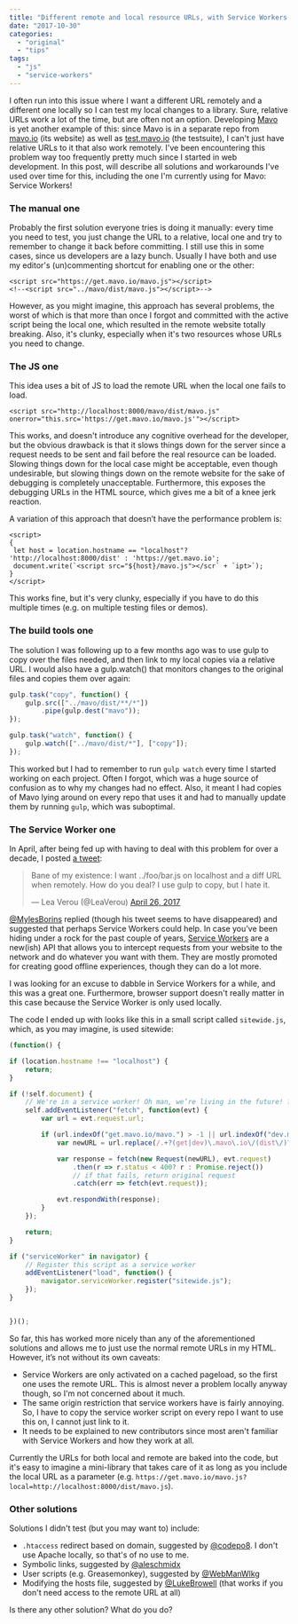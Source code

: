 ```yaml
---
title: "Different remote and local resource URLs, with Service Workers!"
date: "2017-10-30"
categories:
  - "original"
  - "tips"
tags:
  - "js"
  - "service-workers"
---
```


I often run into this issue where I want a different URL remotely and a different one locally so I can test my local changes to a library. Sure, relative URLs work a lot of the time, but are often not an option. Developing [Mavo](http://lea.verou.me/2017/05/introducing-mavo-create-web-apps-entirely-by-writing-html/) is yet another example of this: since Mavo is in a separate repo from [mavo.io](https://mavo.io) (its website) as well as [test.mavo.io](https://test.mavo.io) (the testsuite), I can't just have relative URLs to it that also work remotely. I've been encountering this problem way too frequently pretty much since I started in web development. In this post, will describe all solutions and workarounds I've used over time for this, including the one I'm currently using for Mavo: Service Workers!

### The manual one

Probably the first solution everyone tries is doing it manually: every time you need to test, you just change the URL to a relative, local one and try to remember to change it back before committing. I still use this in some cases, since us developers are a lazy bunch. Usually I have both and use my editor's (un)commenting shortcut for enabling one or the other:

```markup
<script src="https://get.mavo.io/mavo.js"></script>
<!--<script src="../mavo/dist/mavo.js"></script>-->
```

However, as you might imagine, this approach has several problems, the worst of which is that more than once I forgot and committed with the active script being the local one, which resulted in the remote website totally breaking. Also, it's clunky, especially when it's two resources whose URLs you need to change.

### The JS one

This idea uses a bit of JS to load the remote URL when the local one fails to load.

```markup
<script src="http://localhost:8000/mavo/dist/mavo.js" onerror="this.src='https://get.mavo.io/mavo.js'"></script>
```

This works, and doesn't introduce any cognitive overhead for the developer, but the obvious drawback is that it slows things down for the server since a request needs to be sent and fail before the real resource can be loaded. Slowing things down for the local case might be acceptable, even though undesirable, but slowing things down on the remote website for the sake of debugging is completely unacceptable. Furthermore, this exposes the debugging URLs in the HTML source, which gives me a bit of a knee jerk reaction.

A variation of this approach that doesn’t have the performance problem is:

```markup
<script>
{
 let host = location.hostname == "localhost"? 'http://localhost:8000/dist' : 'https://get.mavo.io';
 document.write(`<script src="${host}/mavo.js"></scr` + `ipt>`);
}
</script>
```

This works fine, but it's very clunky, especially if you have to do this multiple times (e.g. on multiple testing files or demos).

### The build tools one

The solution I was following up to a few months ago was to use gulp to copy over the files needed, and then link to my local copies via a relative URL. I would also have a gulp.watch() that monitors changes to the original files and copies them over again:

```javascript
gulp.task("copy", function() {
	gulp.src(["../mavo/dist/**/*"])
		.pipe(gulp.dest("mavo"));
});

gulp.task("watch", function() {
	gulp.watch(["../mavo/dist/*"], ["copy"]);
});
```

This worked but I had to remember to run `gulp watch` every time I started working on each project. Often I forgot, which was a huge source of confusion as to why my changes had no effect. Also, it meant I had copies of Mavo lying around on every repo that uses it and had to manually update them by running `gulp`, which was suboptimal.

### The Service Worker one

In April, after being fed up with having to deal with this problem for over a decade, I posted [a tweet](https://twitter.com/LeaVerou/status/857030863292436480):

<blockquote class="twitter-tweet" data-lang="en"><p dir="ltr" lang="en">Bane of my existence: I want ../foo/bar.js on localhost and a diff URL when remotely. How do you deal? I use gulp to copy, but I hate it.</p>— Lea Verou (@LeaVerou) <a href="https://twitter.com/LeaVerou/status/857030863292436480?ref_src=twsrc%5Etfw">April 26, 2017</a></blockquote>
<script async src="https://platform.twitter.com/widgets.js" charset="utf-8"></script>

[@MylesBorins](https://twitter.com/MylesBorins) replied (though his tweet seems to have disappeared) and suggested that perhaps Service Workers could help. In case you’ve been hiding under a rock for the past couple of years, [Service Workers](https://developer.mozilla.org/en-US/docs/Web/API/Service_Worker_API) are a new(ish) API that allows you to intercept requests from your website to the network and do whatever you want with them. They are mostly promoted for creating good offline experiences, though they can do a lot more.

I was looking for an excuse to dabble in Service Workers for a while, and this was a great one. Furthermore, browser support doesn't really matter in this case because the Service Worker is only used locally.

The code I ended up with looks like this in a small script called `sitewide.js`, which, as you may imagine, is used sitewide:

```javascript
(function() {

if (location.hostname !== "localhost") {
	return;
}

if (!self.document) {
	// We're in a service worker! Oh man, we’re living in the future! ??
	self.addEventListener("fetch", function(evt) {
		var url = evt.request.url;

		if (url.indexOf("get.mavo.io/mavo.") > -1 || url.indexOf("dev.mavo.io/dist/mavo.") > -1) {
			var newURL = url.replace(/.+?(get|dev)\.mavo\.io\/(dist\/)?/, "http://localhost:8000/dist/") + "?" + Date.now();

			var response = fetch(new Request(newURL), evt.request)
				.then(r => r.status < 400? r : Promise.reject())
				// if that fails, return original request
				.catch(err => fetch(evt.request));

			evt.respondWith(response);
		}
	});

	return;
}

if ("serviceWorker" in navigator) {
	// Register this script as a service worker
	addEventListener("load", function() {
		navigator.serviceWorker.register("sitewide.js");
	});
}


})();
```

So far, this has worked more nicely than any of the aforementioned solutions and allows me to just use the normal remote URLs in my HTML. However, it’s not without its own caveats:

- Service Workers are only activated on a cached pageload, so the first one uses the remote URL. This is almost never a problem locally anyway though, so I'm not concerned about it much.
- The same origin restriction that service workers have is fairly annoying. So, I have to copy the service worker script on every repo I want to use this on, I cannot just link to it.
- It needs to be explained to new contributors since most aren't familiar with Service Workers and how they work at all.

Currently the URLs for both local and remote are baked into the code, but it's easy to imagine a mini-library that takes care of it as long as you include the local URL as a parameter (e.g. `https://get.mavo.io/mavo.js?local=http://localhost:8000/dist/mavo.js`).

### Other solutions

Solutions I didn't test (but you may want to) include:

- `.htaccess` redirect based on domain, suggested by [@codepo8](https://twitter.com/codepo8). I don't use Apache locally, so that's of no use to me.
- Symbolic links, suggested by [@aleschmidx](https://twitter.com/aleschmidx)
- User scripts (e.g. Greasemonkey), suggested by [@WebManWlkg](https://twitter.com/WebManWlkg)
- Modifying the hosts file, suggested by [@LukeBrowell](https://twitter.com/LukeBrowell) (that works if you don't need access to the remote URL at all)

Is there any other solution? What do you do?
